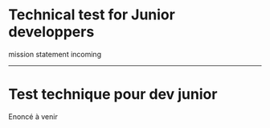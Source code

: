 # Technical test for Junior developpers

mission statement incoming

-------------

# Test technique pour dev junior

Enoncé à venir